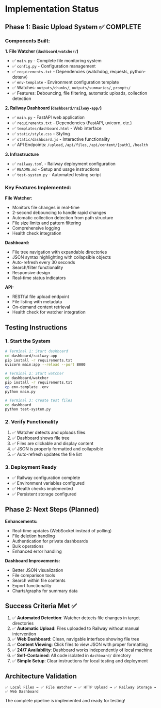 # Implementation Status

## Phase 1: Basic Upload System ✅ COMPLETE

### Components Built:

**1. File Watcher (`dashboard/watcher/`)**
- ✅ `main.py` - Complete file monitoring system
- ✅ `config.py` - Configuration management  
- ✅ `requirements.txt` - Dependencies (watchdog, requests, python-dotenv)
- ✅ `env-template` - Environment configuration template
- ✅ Watches: `outputs/chunks/`, `outputs/summaries/`, `prompts/`
- ✅ Features: Debouncing, file filtering, automatic uploads, collection detection

**2. Railway Dashboard (`dashboard/railway-app/`)**
- ✅ `main.py` - FastAPI web application
- ✅ `requirements.txt` - Dependencies (FastAPI, uvicorn, etc.)
- ✅ `templates/dashboard.html` - Web interface
- ✅ `static/style.css` - Styling
- ✅ `static/dashboard.js` - Interactive functionality
- ✅ API Endpoints: `/upload`, `/api/files`, `/api/content/{path}`, `/health`

**3. Infrastructure**
- ✅ `railway.toml` - Railway deployment configuration
- ✅ `README.md` - Setup and usage instructions
- ✅ `test-system.py` - Automated testing script

### Key Features Implemented:

**File Watcher:**
- Monitors file changes in real-time
- 2-second debouncing to handle rapid changes
- Automatic collection detection from path structure
- File size limits and pattern filtering
- Comprehensive logging
- Health check integration

**Dashboard:**
- File tree navigation with expandable directories
- JSON syntax highlighting with collapsible objects
- Auto-refresh every 30 seconds
- Search/filter functionality
- Responsive design
- Real-time status indicators

**API:**
- RESTful file upload endpoint
- File listing with metadata
- On-demand content retrieval
- Health check for watcher integration

## Testing Instructions

### 1. Start the System
```bash
# Terminal 1: Start dashboard
cd dashboard/railway-app
pip install -r requirements.txt
uvicorn main:app --reload --port 8000

# Terminal 2: Start watcher
cd dashboard/watcher  
pip install -r requirements.txt
cp env-template .env
python main.py

# Terminal 3: Create test files
cd dashboard
python test-system.py
```

### 2. Verify Functionality
1. ✅ Watcher detects and uploads files
2. ✅ Dashboard shows file tree
3. ✅ Files are clickable and display content
4. ✅ JSON is properly formatted and collapsible
5. ✅ Auto-refresh updates the file list

### 3. Deployment Ready
- ✅ Railway configuration complete
- ✅ Environment variables configured
- ✅ Health checks implemented
- ✅ Persistent storage configured

## Phase 2: Next Steps (Planned)

**Enhancements:**
- Real-time updates (WebSocket instead of polling)
- File deletion handling  
- Authentication for private dashboards
- Bulk operations
- Enhanced error handling

**Dashboard Improvements:**
- Better JSON visualization
- File comparison tools
- Search within file contents
- Export functionality
- Charts/graphs for summary data

## Success Criteria Met ✅

1. ✅ **Automated Detection**: Watcher detects file changes in target directories
2. ✅ **Automatic Upload**: Files uploaded to Railway without manual intervention
3. ✅ **Web Dashboard**: Clean, navigable interface showing file tree
4. ✅ **Content Viewing**: Click files to view JSON with proper formatting
5. ✅ **24/7 Availability**: Dashboard works independently of local machine
6. ✅ **Self-Contained**: All code isolated in `dashboard/` directory
7. ✅ **Simple Setup**: Clear instructions for local testing and deployment

## Architecture Validation

```
✅ Local Files → ✅ File Watcher → ✅ HTTP Upload → ✅ Railway Storage → ✅ Web Dashboard
```

The complete pipeline is implemented and ready for testing!